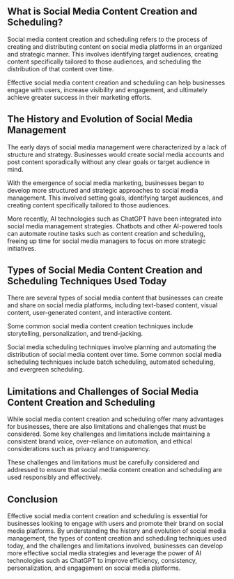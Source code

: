 
What is Social Media Content Creation and Scheduling?
-----------------------------------------------------

Social media content creation and scheduling refers to the process of creating and distributing content on social media platforms in an organized and strategic manner. This involves identifying target audiences, creating content specifically tailored to those audiences, and scheduling the distribution of that content over time.

Effective social media content creation and scheduling can help businesses engage with users, increase visibility and engagement, and ultimately achieve greater success in their marketing efforts.

The History and Evolution of Social Media Management
----------------------------------------------------

The early days of social media management were characterized by a lack of structure and strategy. Businesses would create social media accounts and post content sporadically without any clear goals or target audience in mind.

With the emergence of social media marketing, businesses began to develop more structured and strategic approaches to social media management. This involved setting goals, identifying target audiences, and creating content specifically tailored to those audiences.

More recently, AI technologies such as ChatGPT have been integrated into social media management strategies. Chatbots and other AI-powered tools can automate routine tasks such as content creation and scheduling, freeing up time for social media managers to focus on more strategic initiatives.

Types of Social Media Content Creation and Scheduling Techniques Used Today
---------------------------------------------------------------------------

There are several types of social media content that businesses can create and share on social media platforms, including text-based content, visual content, user-generated content, and interactive content.

Some common social media content creation techniques include storytelling, personalization, and trend-jacking.

Social media scheduling techniques involve planning and automating the distribution of social media content over time. Some common social media scheduling techniques include batch scheduling, automated scheduling, and evergreen scheduling.

Limitations and Challenges of Social Media Content Creation and Scheduling
--------------------------------------------------------------------------

While social media content creation and scheduling offer many advantages for businesses, there are also limitations and challenges that must be considered. Some key challenges and limitations include maintaining a consistent brand voice, over-reliance on automation, and ethical considerations such as privacy and transparency.

These challenges and limitations must be carefully considered and addressed to ensure that social media content creation and scheduling are used responsibly and effectively.

Conclusion
----------

Effective social media content creation and scheduling is essential for businesses looking to engage with users and promote their brand on social media platforms. By understanding the history and evolution of social media management, the types of content creation and scheduling techniques used today, and the challenges and limitations involved, businesses can develop more effective social media strategies and leverage the power of AI technologies such as ChatGPT to improve efficiency, consistency, personalization, and engagement on social media platforms.
